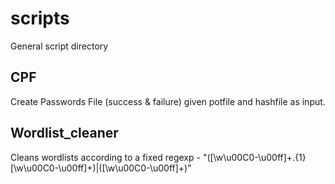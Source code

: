 # scripts
General script directory

## CPF
Create Passwords File (success & failure) given potfile and hashfile as input.

## Wordlist_cleaner
Cleans wordlists according to a fixed regexp - "([\w\u00C0-\u00ff]+.{1}[\w\u00C0-\u00ff]+)|([\w\u00C0-\u00ff]+)"
